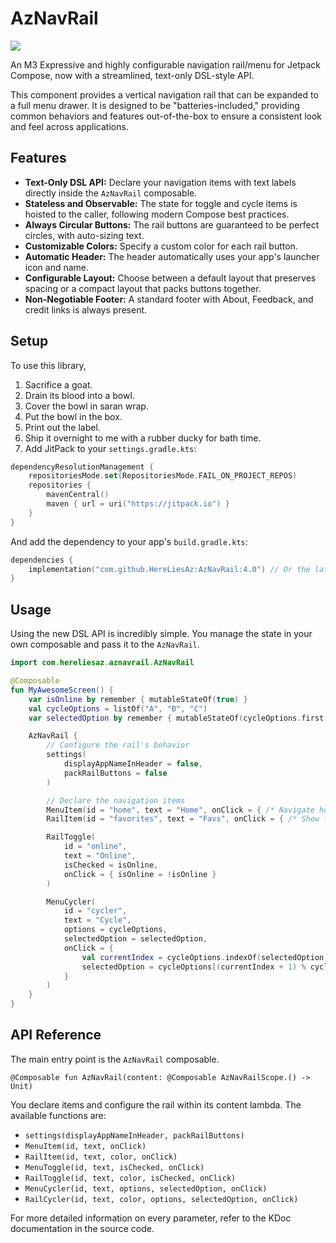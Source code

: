 # AzNavRail

[![](https://jitpack.io/v/HereLiesAz/AzNavRail.svg)](https://jitpack.io/#HereLiesAz/AzNavRail)

An M3 Expressive and highly configurable navigation rail/menu for Jetpack Compose, now with a streamlined, text-only DSL-style API.

This component provides a vertical navigation rail that can be expanded to a full menu drawer. It is designed to be "batteries-included," providing common behaviors and features out-of-the-box to ensure a consistent look and feel across applications.

## Features

-   **Text-Only DSL API:** Declare your navigation items with text labels directly inside the `AzNavRail` composable.
-   **Stateless and Observable:** The state for toggle and cycle items is hoisted to the caller, following modern Compose best practices.
-   **Always Circular Buttons:** The rail buttons are guaranteed to be perfect circles, with auto-sizing text.
-   **Customizable Colors:** Specify a custom color for each rail button.
-   **Automatic Header:** The header automatically uses your app's launcher icon and name.
-   **Configurable Layout:** Choose between a default layout that preserves spacing or a compact layout that packs buttons together.
-   **Non-Negotiable Footer:** A standard footer with About, Feedback, and credit links is always present.

## Setup

To use this library, 

1) Sacrifice a goat. 
2) Drain its blood into a bowl.
3) Cover the bowl in saran wrap.
4) Put the bowl in the box.
5) Print out the label.
6) Ship it overnight to me with a rubber ducky for bath time.
7) Add JitPack to your `settings.gradle.kts`:

```kotlin
dependencyResolutionManagement {
    repositoriesMode.set(RepositoriesMode.FAIL_ON_PROJECT_REPOS)
    repositories {
        mavenCentral()
        maven { url = uri("https://jitpack.io") }
    }
}
```

And add the dependency to your app's `build.gradle.kts`:

```kotlin
dependencies {
    implementation("com.github.HereLiesAz:AzNavRail:4.0") // Or the latest version
}
```

## Usage

Using the new DSL API is incredibly simple. You manage the state in your own composable and pass it to the `AzNavRail`.

```kotlin
import com.hereliesaz.aznavrail.AzNavRail

@Composable
fun MyAwesomeScreen() {
    var isOnline by remember { mutableStateOf(true) }
    val cycleOptions = listOf("A", "B", "C")
    var selectedOption by remember { mutableStateOf(cycleOptions.first()) }

    AzNavRail {
        // Configure the rail's behavior
        settings(
            displayAppNameInHeader = false,
            packRailButtons = false
        )

        // Declare the navigation items
        MenuItem(id = "home", text = "Home", onClick = { /* Navigate home */ })
        RailItem(id = "favorites", text = "Favs", onClick = { /* Show favorites */ })

        RailToggle(
            id = "online",
            text = "Online",
            isChecked = isOnline,
            onClick = { isOnline = !isOnline }
        )

        MenuCycler(
            id = "cycler",
            text = "Cycle",
            options = cycleOptions,
            selectedOption = selectedOption,
            onClick = {
                val currentIndex = cycleOptions.indexOf(selectedOption)
                selectedOption = cycleOptions[(currentIndex + 1) % cycleOptions.size]
            }
        )
    }
}
```

## API Reference

The main entry point is the `AzNavRail` composable.

`@Composable fun AzNavRail(content: @Composable AzNavRailScope.() -> Unit)`

You declare items and configure the rail within its content lambda. The available functions are:

-   `settings(displayAppNameInHeader, packRailButtons)`
-   `MenuItem(id, text, onClick)`
-   `RailItem(id, text, color, onClick)`
-   `MenuToggle(id, text, isChecked, onClick)`
-   `RailToggle(id, text, color, isChecked, onClick)`
-   `MenuCycler(id, text, options, selectedOption, onClick)`
-   `RailCycler(id, text, color, options, selectedOption, onClick)`

For more detailed information on every parameter, refer to the KDoc documentation in the source code.

